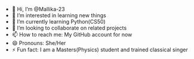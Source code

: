 - 👋 Hi, I’m @Mallika-23
- 👀 I’m interested in learning new things
- 🌱 I’m currently learning Python(CS50)
- 💞️ I’m looking to collaborate on related projects
- 📫 How to reach me: My GitHub account for now
- 😄 Pronouns: She/Her
- ⚡ Fun fact: I am a Masters(Physics) student and trained classical singer

<!---
Mallika-23/Mallika-23 is a ✨ special ✨ repository because its `README.md` (this file) appears on your GitHub profile.
You can click the Preview link to take a look at your changes.
--->
